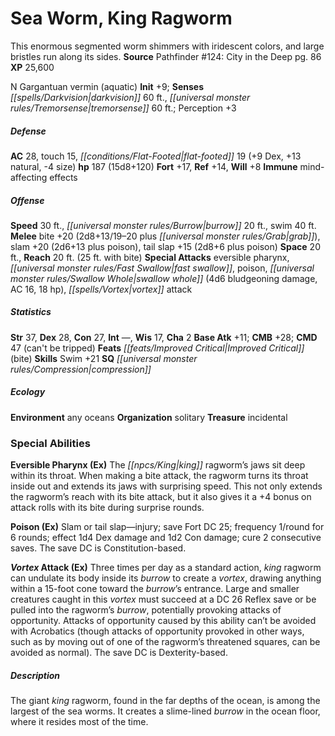 ﻿---
cssclass: [monsters]
title1: Sea Worm, King Ragworm
desc_short: This enormous segmented worm shimmers with iridescent colors, and large
  bristles run along its sides.
title2: King Ragworm
CR: 13
sources:
- name: 'Pathfinder #124: City in the Deep'
  page: 86
  link: http://paizo.com/products/btpy9x2h?Pathfinder-Adventure-Path-124-City-in-the-Deep
XP: 25600
alignment: N
size: Gargantuan
type: vermin
subtypes:
- aquatic
initiative:
  bonus: 9
senses:
  darkvision: 60
  tremorsense: 60
AC:
  AC: 28
  touch: 15
  flat_footed: 19
  components:
    dex: 9
    natural: 13
    size: -4
HP:
  HP: 187
  long: 15d8+120
saves:
  fort: 17
  ref: 14
  will: 8
immunities:
- mind-affecting effects
speeds:
  base: 30
  burrow: 20
  swim: 40
attacks:
  melee:
  - - text: bite +20 (2d8+13/19-20 plus grab)
      entries:
      - - damage: 2d8+13
          crit_range: 19-20
        - effect: grab
      attack: bite
      bonus:
      - 20
    - text: slam +20 (2d6+13 plus poison)
      entries:
      - - damage: 2d6+13
        - effect: poison
      attack: slam
      bonus:
      - 20
    - text: tail slap +15 (2d8+6 plus poison)
      entries:
      - - damage: 2d8+6
        - effect: poison
      attack: tail slap
      bonus:
      - 15
  special:
  - eversible pharynx
  - fast swallow
  - poison
  - swallow whole (4d6 bludgeoning damage, AC 16, 18 hp)
  - vortex attack
space: 20
reach: 20
reach_other: 25 ft. with bite
ability_scores:
  STR: 37
  DEX: 28
  CON: 27
  INT:
  WIS: 17
  CHA: 2
BAB: 11
CMB: 28
CMD: 47
CMD_other: can't be tripped
feats:
- is_bonus: true
  name: Improved Critical (bite)
skills:
  Swim: 21
  Perception: 3
special_qualities:
- compression
ecology:
  environment: any oceans
  organization: solitary
  treasure_type: incidental
special_abilities:
  Eversible Pharynx (Ex): The king ragworm's jaws sit deep within its throat. When
    making a bite attack, the ragworm turns its throat inside out and extends its
    jaws with surprising speed. This not only extends the ragworm's reach with its
    bite attack, but it also gives it a +4 bonus on attack rolls with its bite during
    surprise rounds.
  Poison (Ex): Slam or tail slap-injury; save Fort DC 25; frequency 1/round for 6
    rounds; effect 1d4 Dex damage and 1d2 Con damage; cure 2 consecutive saves. The
    save DC is Constitution-based.
  Vortex Attack (Ex): Three times per day as a standard action, king ragworm can undulate
    its body inside its burrow to create a vortex, drawing anything within a 15-foot
    cone toward the burrow's entrance. Large and smaller creatures caught in this
    vortex must succeed at a DC 26 Reflex save or be pulled into the ragworm's burrow,
    potentially provoking attacks of opportunity. Attacks of opportunity caused by
    this ability can't be avoided with Acrobatics (though attacks of opportunity provoked
    in other ways, such as by moving out of one of the ragworm's threatened squares,
    can be avoided as normal). The save DC is Dexterity-based.
desc_long: The giant king ragworm, found in the far depths of the ocean, is among
  the largest of the sea worms. It creates a slime-lined burrow in the ocean floor,
  where it resides most of the time.

---

# Sea Worm, King Ragworm
This enormous segmented worm shimmers with iridescent colors, and large bristles run along its sides.
**Source** Pathfinder #124: City in the Deep pg. 86
**XP** 25,600

N Gargantuan vermin (aquatic)
**Init** +9; **Senses** _[[spells/Darkvision|darkvision]]_ 60 ft., _[[universal monster rules/Tremorsense|tremorsense]]_ 60 ft.; Perception +3

##### Defense

**AC** 28, touch 15, _[[conditions/Flat-Footed|flat-footed]]_ 19 (+9 Dex, +13 natural, -4 size)
**hp** 187 (15d8+120)
**Fort** +17, **Ref** +14, **Will** +8
**Immune** mind-affecting effects

##### Offense
**Speed** 30 ft., _[[universal monster rules/Burrow|burrow]]_ 20 ft., swim 40 ft.
**Melee** bite +20 (2d8+13/19–20 plus _[[universal monster rules/Grab|grab]]_), slam +20 (2d6+13 plus poison), tail slap +15 (2d8+6 plus poison)
**Space** 20 ft., **Reach** 20 ft. (25 ft. with bite)
**Special Attacks** eversible pharynx, _[[universal monster rules/Fast Swallow|fast swallow]]_, poison, _[[universal monster rules/Swallow Whole|swallow whole]]_ (4d6 bludgeoning damage, AC 16, 18 hp), _[[spells/Vortex|vortex]]_ attack

##### Statistics
**Str** 37, **Dex** 28, **Con** 27, **Int** —, **Wis** 17, **Cha** 2
**Base Atk** +11; **CMB** +28; **CMD** 47 (can't be tripped)
**Feats** _[[feats/Improved Critical|Improved Critical]]_ (bite)
**Skills** Swim +21
**SQ** _[[universal monster rules/Compression|compression]]_

##### Ecology

**Environment** any oceans
**Organization** solitary
**Treasure** incidental

### Special Abilities

**Eversible Pharynx (Ex)** The _[[npcs/King|king]]_ ragworm’s jaws sit deep within its throat. When making a bite attack, the ragworm turns its throat inside out and extends its jaws with surprising speed. This not only extends the ragworm’s reach with its bite attack, but it also gives it a +4 bonus on attack rolls with its bite during surprise rounds.

**Poison (Ex)** Slam or tail slap—injury; save Fort DC 25; frequency 1/round for 6 rounds; effect 1d4 Dex damage and 1d2 Con damage; cure 2 consecutive saves. The save DC is Constitution-based.

**_Vortex_ Attack (Ex)** Three times per day as a standard action, _king_ ragworm can undulate its body inside its _burrow_ to create a _vortex_, drawing anything within a 15-foot cone toward the _burrow_’s entrance. Large and smaller creatures caught in this _vortex_ must succeed at a DC 26 Reflex save or be pulled into the ragworm’s _burrow_, potentially provoking attacks of opportunity. Attacks of opportunity caused by this ability can’t be avoided with Acrobatics (though attacks of opportunity provoked in other ways, such as by moving out of one of the ragworm’s threatened squares, can be avoided as normal). The save DC is Dexterity-based.

##### Description

The giant _king_ ragworm, found in the far depths of the ocean, is among the largest of the sea worms. It creates a slime-lined _burrow_ in the ocean floor, where it resides most of the time.